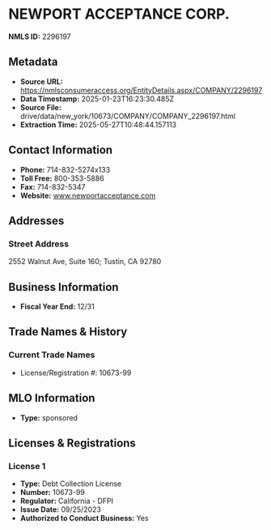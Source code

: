 # NEWPORT ACCEPTANCE CORP.

**NMLS ID:** 2296197

## Metadata
- **Source URL:** https://nmlsconsumeraccess.org/EntityDetails.aspx/COMPANY/2296197
- **Data Timestamp:** 2025-01-23T16:23:30.485Z
- **Source File:** drive/data/new_york/10673/COMPANY/COMPANY_2296197.html
- **Extraction Time:** 2025-05-27T10:48:44.157113

## Contact Information
- **Phone:** 714-832-5274x133
- **Toll Free:** 800-353-5886
- **Fax:** 714-832-5347
- **Website:** www.newportacceptance.com

## Addresses
### Street Address
2552 Walnut Ave, Suite 160; Tustin, CA 92780

## Business Information
- **Fiscal Year End:** 12/31

## Trade Names & History
### Current Trade Names
- License/Registration #: 10673-99

## MLO Information
- **Type:** sponsored

## Licenses & Registrations

### License 1
- **Type:** Debt Collection License
- **Number:** 10673-99
- **Regulator:** California - DFPI
- **Issue Date:** 09/25/2023
- **Authorized to Conduct Business:** Yes
